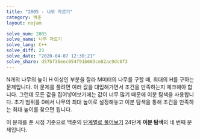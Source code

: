 ```yaml
---
title: "2805 - 나무 자르기"
category: 백준
layout: nojam

solve_num: 2805
solve_name: 나무 자르기
solve_lang: C++
solve_diff: 23
solve_date: "2020-04-07 12:30:21"
solve_share: d57bf36eec054f91b603ce82ac9dc0f3
---
```


N개의 나무의 높이 H 이상인 부분을 잘라 M미터의 나무를 구할 때, 최대의 H를 구하는 문제입니다. 이 문제를 풀려면 여러 값을 대입해가면서 조건을 만족하는지 체크해야 합니다. 그런데 모든 값을 집어넣어보기에는 값이 너무 많기 때문에 이분 탐색을 사용합니다. 초기 범위를 0에서 나무의 최대 높이로 설정해놓고 이분 탐색을 통해 조건을 만족하는 최대 높이를 찾으면 됩니다.

이 문제를 푼 시점 기준으로 백준의 [단계별로 풀어보기](http://noj.am/p/s) 24단계 **이분 탐색**의 네 번째 문제입니다.
